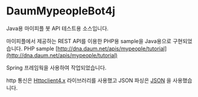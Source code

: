 DaumMypeopleBot4j
=================

Java용 마이피플 봇 API 테스트용 소스입니다.

마이피플에서 제공하는 REST API를 이용한 PHP용 sample을 Java용으로 구현되었습니다.
PHP sample
[http://dna.daum.net/apis/mypeople/tutorial](http://dna.daum.net/apis/mypeople/tutorial)

Spring 프레임웍을 사용하여 작업되었습니다.

http 통신은 [Httpclient4.x](http://hc.apache.org/httpcomponents-client-4.3.x/index.html) 라이브러리를 사용했고
JSON 파싱은 [JSON](https://github.com/douglascrockford/JSON-java) 을 사용했습니다.
